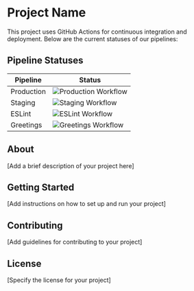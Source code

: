 # Project Name

This project uses GitHub Actions for continuous integration and deployment. Below are the current statuses of our pipelines:

## Pipeline Statuses

| Pipeline | Status |
|----------|--------|
| Production | ![Production Workflow](https://github.com/Bhomesh/github-workflow/actions/workflows/prod.yml/badge.svg) |
| Staging | ![Staging Workflow](https://github.com/Bhomesh/github-workflow/actions/workflows/stage.yml/badge.svg) |
| ESLint | ![ESLint Workflow](https://github.com/Bhomesh/github-workflow/actions/workflows/eslint.yml/badge.svg) |
| Greetings | ![Greetings Workflow](https://github.com/Bhomesh/github-workflow/actions/workflows/greetings.yml/badge.svg) |

## About

[Add a brief description of your project here]

## Getting Started

[Add instructions on how to set up and run your project]

## Contributing

[Add guidelines for contributing to your project]

## License

[Specify the license for your project]

